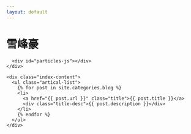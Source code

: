 ```yaml
---
layout: default
---
```


<body>
  <div class="index-wrapper">
    <div class="aside">
      <div class="info-card">
        <h1>雪峰豪</h1>
       
      <div id="particles-js"></div>
    </div>

    <div class="index-content">
      <ul class="artical-list">
        {% for post in site.categories.blog %}
        <li>
          <a href="{{ post.url }}" class="title">{{ post.title }}</a>
          <div class="title-desc">{{ post.description }}</div>
        </li>
        {% endfor %}
      </ul>
    </div>
  </div>
</body>
